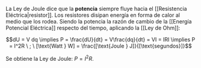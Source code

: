 La Ley de Joule dice que la **potencia** siempre fluye hacia el [[Resistencia Eléctrica|resistor]]. Los resistores disipan energía en forma de calor al medio que los rodea. Siendo la potencia la razón de cambio de la [[Energía Potencial Eléctrica]] respecto del tiempo, aplicando la [[Ley de Ohm]]:

$$dU = V dq \implies P = \frac{dU}{dt} = V\frac{dq}{dt} = VI = IRI \implies P = I^2R \ ; \ [\text{Watt } W] = \frac{[\text{Joule } J]}{[\text{segundos}]}$$

Se obtiene la Ley de Joule: $P = I^2 R$.
